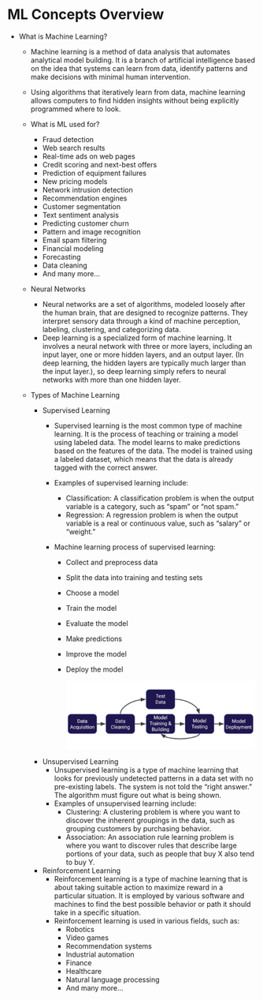 # ML Concepts Overview

- What is Machine Learning?

    - Machine learning is a method of data analysis that automates analytical model building. It is a branch of artificial intelligence based on the idea that systems can learn from data, identify patterns and make decisions with minimal human intervention.
    - Using algorithms that iteratively learn from data, machine learning allows computers to find hidden insights without being explicitly programmed where to look.
    - What is ML used for?
        - Fraud detection
        - Web search results
        - Real-time ads on web pages
        - Credit scoring and next-best offers
        - Prediction of equipment failures
        - New pricing models
        - Network intrusion detection
        - Recommendation engines
        - Customer segmentation
        - Text sentiment analysis
        - Predicting customer churn
        - Pattern and image recognition
        - Email spam filtering
        - Financial modeling
        - Forecasting
        - Data cleaning
        - And many more…

     - Neural Networks
        - Neural networks are a set of algorithms, modeled loosely after the human brain, that are designed to recognize patterns. They interpret sensory data through a kind of machine perception, labeling, clustering, and categorizing data.
        - Deep learning is a specialized form of machine learning. It involves a neural network with three or more layers, including an input layer, one or more hidden layers, and an output layer. (In deep learning, the hidden layers are typically much larger than the input layer.), so deep learning simply refers to neural networks with more than one hidden layer.

    - Types of Machine Learning
        - Supervised Learning
            - Supervised learning is the most common type of machine learning. It is the process of teaching or training a model using labeled data. The model learns to make predictions based on the features of the data. The model is trained using a labeled dataset, which means that the data is already tagged with the correct answer.
            - Examples of supervised learning include:
                - Classification: A classification problem is when the output variable is a category, such as “spam” or “not spam.”
                - Regression: A regression problem is when the output variable is a real or continuous value, such as “salary” or “weight.”

            - Machine learning process of supervised learning:
                - Collect and preprocess data
                - Split the data into training and testing sets
                - Choose a model
                - Train the model
                - Evaluate the model
                - Make predictions
                - Improve the model
                - Deploy the model

                    ![alt text](image.png)
        - Unsupervised Learning
            - Unsupervised learning is a type of machine learning that looks for previously undetected patterns in a data set with no pre-existing labels. The system is not told the “right answer.” The algorithm must figure out what is being shown.
            - Examples of unsupervised learning include:
                - Clustering: A clustering problem is where you want to discover the inherent groupings in the data, such as grouping customers by purchasing behavior.
                - Association: An association rule learning problem is where you want to discover rules that describe large portions of your data, such as people that buy X also tend to buy Y.
        - Reinforcement Learning
            - Reinforcement learning is a type of machine learning that is about taking suitable action to maximize reward in a particular situation. It is employed by various software and machines to find the best possible behavior or path it should take in a specific situation.
            - Reinforcement learning is used in various fields, such as:
                - Robotics
                - Video games
                - Recommendation systems
                - Industrial automation
                - Finance
                - Healthcare
                - Natural language processing
                - And many more…
